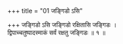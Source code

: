 +++
title = "01 जङ्गिडो ऽसि"

+++
जङ्गिडो ऽसि जङ्गिडो रक्षितासि जङ्गिडः ।  
द्विपाच्चतुष्पादस्माकं सर्वं रक्षतु जङ्गिडः ॥ १ ॥